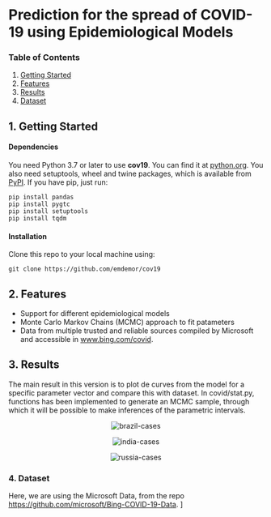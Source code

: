
# Prediction for the spread of COVID-19 using Epidemiological Models

### Table of Contents
1. [Getting Started](#1-getting-started)
2. [Features](#2-features)
3. [Results](#3-results)
4. [Dataset](#4-dataset)



## 1. Getting Started
#### Dependencies
You need Python 3.7 or later to use **cov19**. You can find it at [python.org](https://www.python.org/).
You also need setuptools, wheel and twine packages, which is available from [PyPI](https://pypi.org). If you have pip, just run:
```
pip install pandas
pip install pygtc
pip install setuptools
pip install tqdm
```
#### Installation
Clone this repo to your local machine using:
```
git clone https://github.com/emdemor/cov19
```
## 2. Features
- Support for different epidemiological models
- Monte Carlo Markov Chains (MCMC) approach to fit patameters
- Data from multiple trusted and reliable sources compiled by Microsoft and accessible in www.bing.com/covid.

## 3. Results

The main result in this version is to plot de curves from the model for a specific parameter vector and compare this with dataset. In covid/stat.py, functions has been implemented to generate an MCMC sample, through which it will be possible to make inferences of the parametric intervals.

<p align="center">
  <img src="./results/brazil/cases_projection.png" alt="brazil-cases" />
</p>
<p align="center">
  <img src="./results/india/cases_projection.png" alt="india-cases" />
</p>
<p align="center">
  <img src="./results/russia/cases_projection.png" alt="russia-cases" />
</p>


### 4. Dataset

Here, we are using the Microsoft Data, from the repo https://github.com/microsoft/Bing-COVID-19-Data. 
]